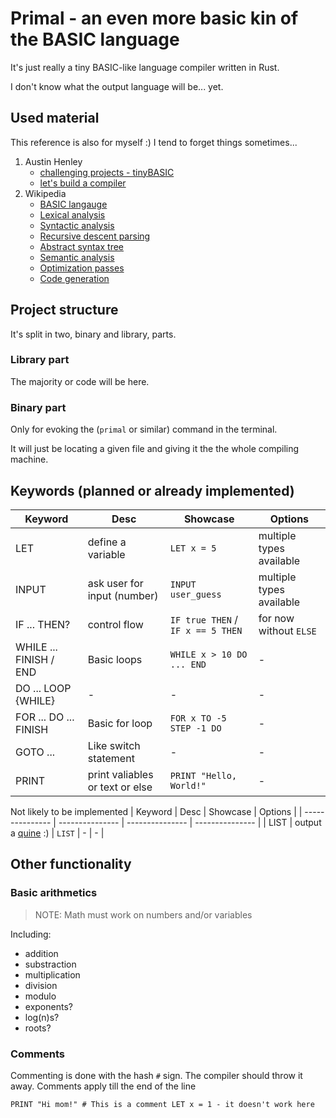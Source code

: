 # Primal - an even more basic kin of the BASIC language

It's just really a tiny BASIC-like language compiler written in Rust.

I don't know what the output language will be... yet. 

## Used material

This reference is also for myself :) I tend to forget things sometimes...
1. Austin Henley
    - [challenging projects - tinyBASIC](https://austinhenley.com/blog/challengingprojects.html)
    - [let's build a compiler](https://compilers.iecc.com/crenshaw/)
2. Wikipedia
    - [BASIC langauge](https://en.wikipedia.org/wiki/BASIC)
    - [Lexical analysis](https://en.wikipedia.org/wiki/Lexical_analysis)
    - [Syntactic analysis](https://en.wikipedia.org/wiki/Parsing)
    - [Recursive descent parsing](https://en.wikipedia.org/wiki/Recursive_descent_parser)
    - [Abstract syntax tree](https://en.wikipedia.org/wiki/Abstract_syntax_tree)
    - [Semantic analysis](https://en.wikipedia.org/wiki/Semantic_analysis_(compilers))
    - [Optimization passes](https://en.wikipedia.org/wiki/Optimizing_compiler)
    - [Code generation](https://en.wikipedia.org/wiki/Code_generation_(compiler))

## Project structure

It's split in two, binary and library, parts.

### Library part

The majority or code will be here.

### Binary part

Only for evoking the (`primal` or similar) command in the terminal.

It will just be locating a given file and giving it the the whole compiling machine.

## Keywords (planned or already implemented)

| Keyword | Desc | Showcase | Options |
| --------------- | --------------- | --------------- | --------------- |
| LET | define a variable | `LET x = 5` | multiple types available |
| INPUT | ask user for input (number) | `INPUT user_guess` | multiple types available |
| IF ... THEN? | control flow | `IF true THEN` / `IF x == 5 THEN` | for now without `ELSE` |
| WHILE ... FINISH / END | Basic loops | `WHILE x > 10 DO ... END` | - |
| DO ... LOOP {WHILE} | - | - | - |
| FOR ... DO ... FINISH | Basic for loop | `FOR x TO -5 STEP -1 DO` | - |
| GOTO ... | Like switch statement | - | - |
| PRINT | print valiables or text or else | `PRINT "Hello, World!"` | - |

Not likely to be implemented
| Keyword | Desc | Showcase | Options |
| --------------- | --------------- | --------------- | --------------- |
| LIST | output a [quine](https://en.wikipedia.org/wiki/Quine) :) | `LIST` | - | - |

## Other functionality

### Basic arithmetics
> NOTE: Math must work on numbers and/or variables

Including:
- addition
- substraction
- multiplication
- division
- modulo
- exponents?
- log(n)s?
- roots?

### Comments

Commenting is done with the hash `#` sign. The compiler should throw it away.
Comments apply till the end of the line

```
PRINT "Hi mom!" # This is a comment LET x = 1 - it doesn't work here
```

